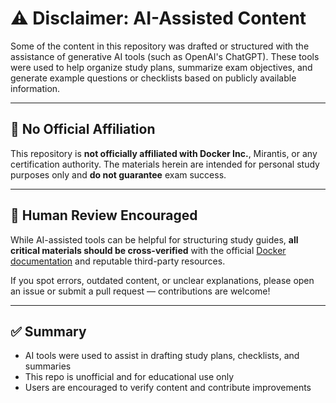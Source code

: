 # ⚠️ Disclaimer: AI-Assisted Content

Some of the content in this repository was drafted or structured with the assistance of generative AI tools (such as OpenAI's ChatGPT). These tools were used to help organize study plans, summarize exam objectives, and generate example questions or checklists based on publicly available information.

---

## 🚫 No Official Affiliation

This repository is **not officially affiliated with Docker Inc.**, Mirantis, or any certification authority. The materials herein are intended for personal study purposes only and **do not guarantee** exam success.

---

## 📌 Human Review Encouraged

While AI-assisted tools can be helpful for structuring study guides, **all critical materials should be cross-verified** with the official [Docker documentation](https://docs.docker.com) and reputable third-party resources.

If you spot errors, outdated content, or unclear explanations, please open an issue or submit a pull request — contributions are welcome!

---

## ✅ Summary

- AI tools were used to assist in drafting study plans, checklists, and summaries  
- This repo is unofficial and for educational use only  
- Users are encouraged to verify content and contribute improvements

